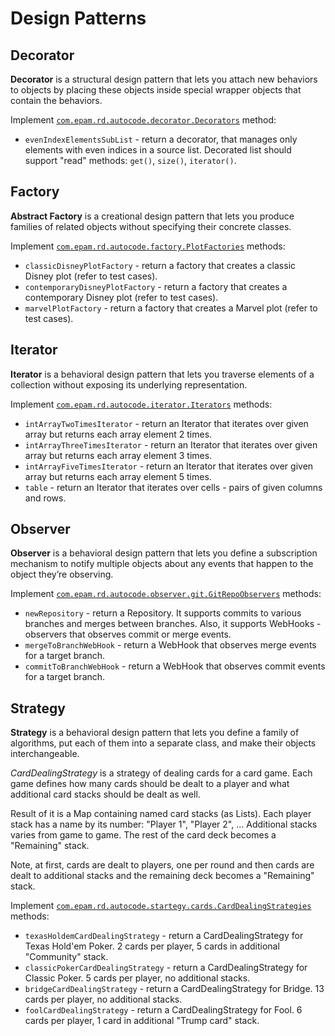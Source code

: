 # Design Patterns

## Decorator
**Decorator** is a structural design pattern that lets you attach new behaviors to objects by placing these objects inside special wrapper objects that contain the behaviors.

Implement [`com.epam.rd.autocode.decorator.Decorators`](src\main\java\com\epam\rd\autocode\decorator\Decorators.java) method:
- `evenIndexElementsSubList` - return a decorator, that manages only elements with even indices in a source list.
    Decorated list should support "read" methods: `get()`, `size()`, `iterator()`.
    
## Factory
**Abstract Factory** is a creational design pattern that lets you produce families of related objects without specifying their concrete classes.

Implement [`com.epam.rd.autocode.factory.PlotFactories`](src\main\java\com\epam\rd\autocode\factory\plot\PlotFactories.java) methods:
- `classicDisneyPlotFactory` - return a factory that creates a classic Disney plot (refer to test cases).
- `contemporaryDisneyPlotFactory` - return a factory that creates a contemporary Disney plot (refer to test cases).
- `marvelPlotFactory` - return a factory that creates a Marvel plot (refer to test cases).
    
## Iterator
**Iterator** is a behavioral design pattern that lets you traverse elements of a collection without exposing its underlying representation.

Implement [`com.epam.rd.autocode.iterator.Iterators`](src\main\java\com\epam\rd\autocode\iterator\Iterators.java) methods:
- `intArrayTwoTimesIterator` - return an Iterator that iterates over given array but returns each array element 2 times.
- `intArrayThreeTimesIterator` - return an Iterator that iterates over given array but returns each array element 3 times.
- `intArrayFiveTimesIterator` - return an Iterator that iterates over given array but returns each array element 5 times.
- `table` - return an Iterator that iterates over cells - pairs of given columns and rows.
    
## Observer
**Observer** is a behavioral design pattern that lets you define a subscription mechanism to notify multiple objects about any events that happen to the object they’re observing.

Implement [`com.epam.rd.autocode.observer.git.GitRepoObservers`](src\main\java\com\epam\rd\autocode\observer\git\GitRepoObservers.java) methods:
- `newRepository` - return a Repository. It supports commits to various branches and merges between branches.
Also, it supports WebHooks - observers that observes commit or merge events.
- `mergeToBranchWebHook` - return a WebHook that observes merge events for a target branch.
- `commitToBranchWebHook` - return a WebHook that observes commit events for a target branch.    

## Strategy
**Strategy** is a behavioral design pattern that lets you define a family of algorithms, put each of them into a separate class, and make their objects interchangeable.

*CardDealingStrategy* is a strategy of dealing cards for a card game.
Each game defines how many cards should be dealt to a player and what additional card stacks should be dealt as well.

Result of it is a Map containing named card stacks (as Lists).
Each player stack has a name by its number: "Player 1", "Player 2", ...
Additional stacks varies from game to game.
The rest of the card deck becomes a "Remaining" stack.

Note, at first, cards are dealt to players, one per round and then cards are dealt to additional stacks and the remaining deck becomes a "Remaining" stack.

Implement [`com.epam.rd.autocode.startegy.cards.CardDealingStrategies`](src\main\java\com\epam\rd\autocode\startegy\cards\CardDealingStrategies.java) methods:
- `texasHoldemCardDealingStrategy` - return a CardDealingStrategy for Texas Hold'em Poker.
2 cards per player, 5 cards in additional "Community" stack.
- `classicPokerCardDealingStrategy` - return a CardDealingStrategy for Classic Poker.
5 cards per player, no additional stacks.
- `bridgeCardDealingStrategy` - return a CardDealingStrategy for Bridge.
13 cards per player, no additional stacks. 
- `foolCardDealingStrategy` - return a CardDealingStrategy for Fool.
6 cards per player, 1 card in additional "Trump card" stack.
